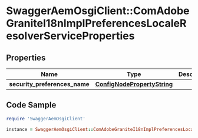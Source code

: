 # SwaggerAemOsgiClient::ComAdobeGraniteI18nImplPreferencesLocaleResolverServiceProperties

## Properties

Name | Type | Description | Notes
------------ | ------------- | ------------- | -------------
**security_preferences_name** | [**ConfigNodePropertyString**](ConfigNodePropertyString.md) |  | [optional] 

## Code Sample

```ruby
require 'SwaggerAemOsgiClient'

instance = SwaggerAemOsgiClient::ComAdobeGraniteI18nImplPreferencesLocaleResolverServiceProperties.new(security_preferences_name: null)
```


